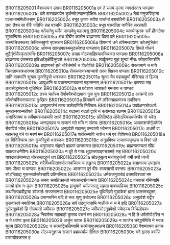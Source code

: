 BR0116205001	वैशम्पायन उवाच
BR0116205001a	एवं ते समयं कृत्वा न्यवसंस्तत्र पाण्डवाः
BR0116205001c	वशे शस्त्रप्रतापेन कुर्वन्तोऽन्यान्महीक्षितः
BR0116205002a	तेषां मनुजसिंहानां पञ्चानाममितौजसाम्
BR0116205002c	बभूव कृष्णा सर्वेषां पार्थानां वशवर्तिनी
BR0116205003a	ते तया तैश्च सा वीरैः पतिभिः सह पञ्चभिः
BR0116205003c	बभूव परमप्रीता नागैरिव सरस्वती
BR0116205004a	वर्तमानेषु धर्मेण पाण्डवेषु महात्मसु
BR0116205004c	व्यवर्धन्कुरवः सर्वे हीनदोषाः सुखान्विताः
BR0116205005a	अथ दीर्घेण कालेन ब्राह्मणस्य विशां पते
BR0116205005c	कस्यचित्तस्कराः केचिज्जह्रुर्गा नृपसत्तम
BR0116205006a	ह्रियमाणे धने तस्मिन्ब्राह्मणः क्रोधमूर्च्छितः
BR0116205006c	आगम्य खाण्डवप्रस्थमुदक्रोशत पाण्डवान्
BR0116205007a	ह्रियते गोधनं क्षुद्रैर्नृशंसैरकृतात्मभिः
BR0116205007c	प्रसह्य वोऽस्माद्विषयादभिधावत पाण्डवाः
BR0116205008a	ब्राह्मणस्य प्रमत्तस्य हविर्ध्वाङ्क्षैर्विलुप्यते
BR0116205008c	शार्दूलस्य गुहां शून्यां नीचः क्रोष्टाभिमर्शति
BR0116205009a	ब्राह्मणस्वे हृते चोरैर्धर्मार्थे च विलोपिते
BR0116205009c	रोरूयमाणे च मयि क्रियतामस्त्रधारणम्
BR0116205010a	रोरूयमाणस्याभ्याशे तस्य विप्रस्य पाण्डवः
BR0116205010c	तानि वाक्यानि शुश्राव कुन्तीपुत्रो धनञ्जयः
BR0116205011a	श्रुत्वा चैव महाबाहुर्मा भैरित्याह तं द्विजम्
BR0116205011c	आयुधानि च यत्रासन्पाण्डवानां महात्मनाम्
BR0116205011e	कृष्णया सह तत्रासीद्धर्मराजो युधिष्ठिरः
BR0116205012a	स प्रवेशाय चाशक्तो गमनाय च पाण्डवः
BR0116205012c	तस्य चार्तस्य तैर्वाक्यैश्चोद्यमानः पुनः पुनः
BR0116205012e	आक्रन्दे तत्र कौन्तेयश्चिन्तयामास दुःखितः
BR0116205013a	ह्रियमाणे धने तस्मिन्ब्राह्मणस्य तपस्विनः
BR0116205013c	अश्रुप्रमार्जनं तस्य कर्तव्यमिति निश्चितः
BR0116205014a	उपप्रेक्षणजोऽधर्मः सुमहान्स्यान्महीपतेः
BR0116205014c	यद्यस्य रुदतो द्वारि न करोम्यद्य रक्षणम्
BR0116205015a	अनास्तिक्यं च सर्वेषामस्माकमपि रक्षणे
BR0116205015c	प्रतितिष्ठेत लोकेऽस्मिन्नधर्मश्चैव नो भवेत्
BR0116205016a	अनापृच्छ्य च राजानं गते मयि न संशयः
BR0116205016c	अजातशत्रोर्नृपतेर्मम चैवाप्रियं भवेत्
BR0116205017a	अनुप्रवेशे राज्ञस्तु वनवासो भवेन्मम
BR0116205017c	अधर्मो वा महानस्तु वने वा मरणं मम
BR0116205017e	शरीरस्यापि नाशेन धर्म एव विशिष्यते
BR0116205018a	एवं विनिश्चित्य ततः कुन्तीपुत्रो धनञ्जयः
BR0116205018c	अनुप्रविश्य राजानमापृच्छ्य च विशां पते
BR0116205019a	धनुरादाय संहृष्टो ब्राह्मणं प्रत्यभाषत
BR0116205019c	ब्राह्मणागम्यतां शीघ्रं यावत्परधनैषिणः
BR0116205020a	न दूरे ते गताः क्षुद्रास्तावद्गच्छामहे सह
BR0116205020c	यावदावर्तयाम्यद्य चोरहस्ताद्धनं तव
BR0116205021a	सोऽनुसृत्य महाबाहुर्धन्वी वर्मी रथी ध्वजी
BR0116205021c	शरैर्विध्वंसितांश्चोरानवजित्य च तद्धनम्
BR0116205022a	ब्राह्मणस्य उपाहृत्य यशः पीत्वा च पाण्डवः
BR0116205022c	आजगाम पुरं वीरः सव्यसाची परन्तपः
BR0116205023a	सोऽभिवाद्य गुरून्सर्वांस्तैश्चापि प्रतिनन्दितः
BR0116205023c	धर्मराजमुवाचेदं व्रतमादिश्यतां मम
BR0116205024a	समयः समतिक्रान्तो भवत्सन्दर्शनान्मया
BR0116205024c	वनवासं गमिष्यामि समयो ह्येष नः कृतः
BR0116205025a	इत्युक्तो धर्मराजस्तु सहसा वाक्यमप्रियम्
BR0116205025c	कथमित्यब्रवीद्वाचा शोकार्तः सज्जमानया
BR0116205025e	युधिष्ठिरो गुडाकेशं भ्राता भ्रातरमच्युतम्
BR0116205026a	प्रमाणमस्मि यदि ते मत्तः शृणु वचोऽनघ
BR0116205026c	अनुप्रवेशे यद्वीर कृतवांस्त्वं ममाप्रियम्
BR0116205026e	सर्वं तदनुजानामि व्यलीकं न च मे हृदि
BR0116205027a	गुरोरनुप्रवेशो हि नोपघातो यवीयसः
BR0116205027c	यवीयसोऽनुप्रवेशो ज्येष्ठस्य विधिलोपकः
BR0116205028a	निवर्तस्व महाबाहो कुरुष्व वचनं मम
BR0116205028c	न हि ते धर्मलोपोऽस्ति न च मे धर्षणा कृता
BR0116205029	अर्जुन उवाच
BR0116205029a	न व्याजेन चरेद्धर्ममिति मे भवतः श्रुतम्
BR0116205029c	न सत्याद्विचलिष्यामि सत्येनायुधमालभे
BR0116205030	वैशम्पायन उवाच
BR0116205030a	सोऽभ्यनुज्ञाप्य राजानं ब्रह्मचर्याय दीक्षितः
BR0116205030c	वने द्वादश वर्षाणि वासायोपजगाम ह
